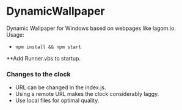 # DynamicWallpaper
Dynamic Wallpaper for Windows based on webpages like lagom.io.</br>
Usage:
  <ul>
  <li><code>npm install && npm start</code></li>
  </ul>

**Add Runner.vbs to startup.

### Changes to the clock
<ul>
<li>URL can be changed in the index.js.</li> 
<li>Using a remote URL makes the clock considerably laggy.</li> 
<li>Use local files for optimal quality.</li>
